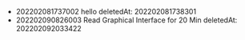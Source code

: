 - 202202081737002 hello deletedAt: 202202081738301
- 202202090826003 Read Graphical Interface for 20 Min deletedAt: 202202092033422